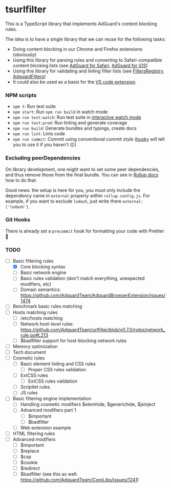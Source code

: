 # tsurlfilter

This is a TypeScript library that implements AdGuard's content blocking rules.

The idea is to have a single library that we can reuse for the following tasks:

-   Doing content blocking in our Chrome and Firefox extensions (obviously)
-   Using this library for parsing rules and converting to Safari-compatible content blocking lists (see [AdGuard for Safari](https://github.com/AdguardTeam/AdguardForSafari), [AdGuard for iOS](https://github.com/AdguardTeam/AdguardForiOS))
-   Using this library for validating and linting filter lists (see [FiltersRegistry](https://github.com/AdguardTeam/FiltersRegistry), [AdguardFilters](https://github.com/AdguardTeam/AdguardFilters))
-   It could also be used as a basis for the [VS code extension](https://github.com/ameshkov/VscodeAdblockSyntax/).

### NPM scripts

-   `npm t`: Run test suite
-   `npm start`: Run `npm run build` in watch mode
-   `npm run test:watch`: Run test suite in [interactive watch mode](http://facebook.github.io/jest/docs/cli.html#watch)
-   `npm run test:prod`: Run linting and generate coverage
-   `npm run build`: Generate bundles and typings, create docs
-   `npm run lint`: Lints code
-   `npm run commit`: Commit using conventional commit style ([husky](https://github.com/typicode/husky) will tell you to use it if you haven't :wink:)

### Excluding peerDependencies

On library development, one might want to set some peer dependencies, and thus remove those from the final bundle. You can see in [Rollup docs](https://rollupjs.org/#peer-dependencies) how to do that.

Good news: the setup is here for you, you must only include the dependency name in `external` property within `rollup.config.js`. For example, if you want to exclude `lodash`, just write there `external: ['lodash']`.

### Git Hooks

There is already set a `precommit` hook for formatting your code with Prettier :nail_care:

### TODO

-   [ ] Basic filtering rules
    -   [x] Core blocking syntax
    -   [ ] Basic network engine
    -   [ ] Basic rules validation (don't match everything, unexpected modifiers, etc)
    -   [ ] Domain semantics: https://github.com/AdguardTeam/AdguardBrowserExtension/issues/1474
-   [ ] Benchmark basic rules matching
-   [ ] Hosts matching rules
    -   [ ] /etc/hosts matching
    -   [ ] Network host-level rules: https://github.com/AdguardTeam/urlfilter/blob/v0.7.0/rules/network_rule.go#L213
    -   [ ] \$badfilter support for host-blocking network rules
-   [ ] Memory optimization
-   [ ] Tech document
-   [ ] Cosmetic rules
    -   [ ] Basic element hiding and CSS rules
        -   [ ] Proper CSS rules validation
    -   [ ] ExtCSS rules
        -   [ ] ExtCSS rules validation
    -   [ ] Scriptlet rules
    -   [ ] JS rules
-   [ ] Basic filtering engine implementation
    -   [ ] Handling cosmetic modifiers $elemhide, $generichide, \$jsinject
    -   [ ] Advanced modifiers part 1
        -   [ ] \$important
        -   [ ] \$badfilter
    -   [ ] Web extension example
-   [ ] HTML filtering rules
-   [ ] Advanced modifiers
    -   [ ] \$important
    -   [ ] \$replace
    -   [ ] \$csp
    -   [ ] \$cookie
    -   [ ] \$redirect
    -   [ ] \$badfilter (see this as well: https://github.com/AdguardTeam/CoreLibs/issues/1241)
